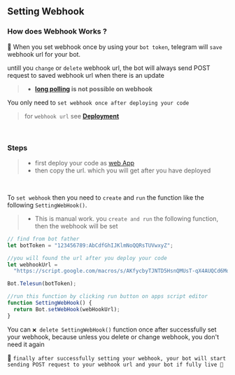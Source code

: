 ## Setting Webhook

### How does Webhook Works ?

📄 When you set webhook once by using your `bot token`, telegram will `save` webhook url for your bot.

untill you `change` or `delete` webhook url, the bot will always send POST request to saved webhook url when there is an update

> - **[long polling]() is not possible on webhook**

You only need to `set webhook once after deploying your code`

> for `webhook url` see **[Deployment](https://github.com/abdiu34567/telesn.js/blob/main/Deployments/First%20Time%20Deployment.md)**

<br>

### Steps

> - first deploy your code as [web App]()
> - then copy the url. which you will get after you have deployed

<br>

To `set webhook` then you need to `create` and `run` the function like the following `SettingWebHook()`.

> - This is manual work. you `create and run` the following function, then the webhook will be set

```js
// find from bot father
let botToken = "123456789:AbCdfGhIJKlmNoQQRsTUVwxyZ";

//you will found the url after you deploy your code
let webhookUrl =
  "https://script.google.com/macros/s/AKfycbyTJNTD5HsnQMUsT-qX4AUQCd6Moex3zyf9cgdmlzly-mPxmlRlaxzt8lKhljq1zr6Ow/exec";

Bot.Telesun(botToken);

//run this function by clicking run button on apps script editor
function SettingWebHook() {
  return Bot.setWebHook(webHookUrl);
}
```

You can `❌ delete SettingWebHook()` function once after successfully set your webhook, because unless you delete or change webhook, you don't need it again

📡 `finally after successfully setting your webhook, your bot will start sending POST request to your webhook url and your bot if fully live 🌟`
